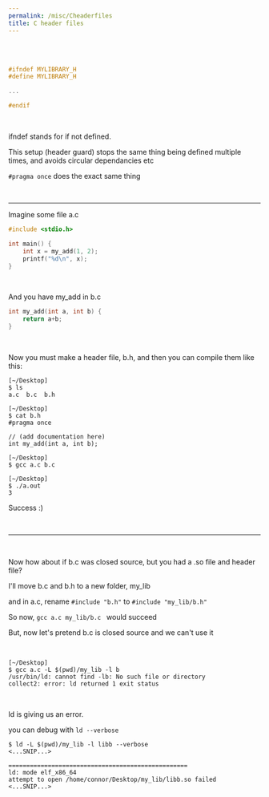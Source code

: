 ```yaml
---
permalink: /misc/Cheaderfiles
title: C header files
---
```


<br>


<br>

```c
#ifndef MYLIBRARY_H
#define MYLIBRARY_H

...

#endif
```

<br>

ifndef stands for if not defined. 

This setup (header guard) stops the same thing being defined multiple times, and avoids circular dependancies etc

`#pragma once` does the exact same thing

<br>

---

Imagine some file a.c

```c
#include <stdio.h>

int main() {
	int x = my_add(1, 2);
	printf("%d\n", x);
}
```

<br>

And you have my_add in b.c

```c
int my_add(int a, int b) {
	return a+b;
}
```

<br>

Now you must make a header file, b.h, and then you can compile them like this:

```
[~/Desktop] 
$ ls
a.c  b.c  b.h 

[~/Desktop] 
$ cat b.h 
#pragma once

// (add documentation here)
int my_add(int a, int b);

[~/Desktop] 
$ gcc a.c b.c

[~/Desktop] 
$ ./a.out 
3
```

Success :)

<br>

---

<br>

Now how about if b.c was closed source, but you had a .so file and header file?

I'll move b.c and b.h to a new folder, my_lib

and in a.c, rename `#include "b.h"` to `#include "my_lib/b.h"`

So now, `gcc a.c my_lib/b.c ` would succeed

But, now let's pretend b.c is closed source and we can't use it

<br>

```
[~/Desktop] 
$ gcc a.c -L $(pwd)/my_lib -l b
/usr/bin/ld: cannot find -lb: No such file or directory
collect2: error: ld returned 1 exit status
```

<br>

ld is giving us an error. 

you can debug with `ld --verbose`

```
$ ld -L $(pwd)/my_lib -l libb --verbose
<...SNIP...>

==================================================
ld: mode elf_x86_64
attempt to open /home/connor/Desktop/my_lib/libb.so failed
<...SNIP...>
```
